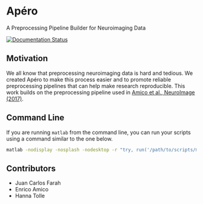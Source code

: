 # Apéro

A Preprocessing Pipeline Builder for Neuroimaging Data

[![Documentation Status](https://readthedocs.org/projects/apero/badge/?version=latest)](https://apero.readthedocs.io/en/latest/?badge=latest)


## Motivation 

We all know that preprocessing neuroimaging data is hard and tedious. We created
Apéro to make this process easier and to promote reliable preprocessing pipelines
that can help make research reproducible. This work builds on the preprocessing
pipeline used in [Amico et al., NeuroImage (2017)](https://doi.org/10.1016/j.neuroimage.2017.01.020).

## Command Line

If you are running `matlab` from the command line, you can run your scripts
using a command similar to the one below.  

```bash
matlab -nodisplay -nosplash -nodesktop -r "try, run('/path/to/scripts/myScript.m'); catch me, e = getReport(me); fprintf('%s\n', e); end; exit;"
```


## Contributors

- Juan Carlos Farah
- Enrico Amico
- Hanna Tolle

